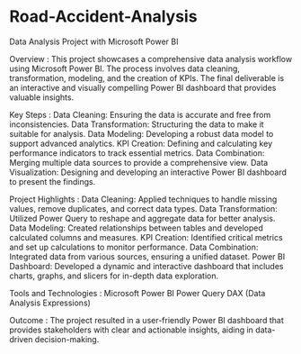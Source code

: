 # Road-Accident-Analysis

Data Analysis Project with Microsoft Power BI

Overview :
This project showcases a comprehensive data analysis workflow using Microsoft Power BI. The process involves data cleaning, transformation, modeling, and the creation of KPIs. The final deliverable is an interactive and visually compelling Power BI dashboard that provides valuable insights.

Key Steps :
Data Cleaning: Ensuring the data is accurate and free from inconsistencies.
Data Transformation: Structuring the data to make it suitable for analysis.
Data Modeling: Developing a robust data model to support advanced analytics.
KPI Creation: Defining and calculating key performance indicators to track essential metrics.
Data Combination: Merging multiple data sources to provide a comprehensive view.
Data Visualization: Designing and developing an interactive Power BI dashboard to present the findings.

Project Highlights :
Data Cleaning: Applied techniques to handle missing values, remove duplicates, and correct data types.
Data Transformation: Utilized Power Query to reshape and aggregate data for better analysis.
Data Modeling: Created relationships between tables and developed calculated columns and measures.
KPI Creation: Identified critical metrics and set up calculations to monitor performance.
Data Combination: Integrated data from various sources, ensuring a unified dataset.
Power BI Dashboard: Developed a dynamic and interactive dashboard that includes charts, graphs, and slicers for in-depth data exploration.

Tools and Technologies :
Microsoft Power BI
Power Query
DAX (Data Analysis Expressions)

Outcome :
The project resulted in a user-friendly Power BI dashboard that provides stakeholders with clear and actionable insights, aiding in data-driven decision-making.
